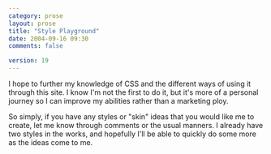 ```yaml
---
category: prose
layout: prose
title: "Style Playground"
date: 2004-09-16 09:30
comments: false

version: 19
---
```


I hope to further my knowledge of CSS and the different ways of using it through this site. I know I'm not the first to do it, but it's more of a personal journey so I can improve my abilities rather than a marketing ploy.

So simply, if you have any styles or "skin" ideas that you would like me to create, let me know through comments or the usual manners. I already have two styles in the works, and hopefully I'll be able to quickly do some more as the ideas come to me.
